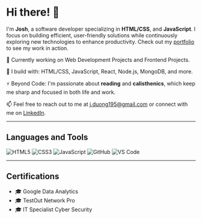 # Hi there! 👋

I'm **Josh**, a software developer specializing in **HTML/CSS**, and **JavaScript**. I focus on building efficient, user-friendly solutions while continuously exploring new technologies to enhance productivity. Check out my [portfolio](https://syntaxpert.netlify.app/) to see my work in action.

🏢 Currently working on Web Development Projects and Frontend Projects.

🧰 I build with: HTML/CSS, JavaScript, React, Node.js, MongoDB, and more.

⚡ Beyond Code: I'm passionate about **reading** and **calisthenics**, which keep me sharp and focused in both life and work.

📫 Feel free to reach out to me at [j.duong195@gmail.com](mailto:j.duong195@gmail.com) or connect with me on [LinkedIn](https://www.linkedin.com/in/j-duong-199997321/).



---

## Languages and Tools

![HTML5](https://img.shields.io/badge/HTML5-E34F26?style=for-the-badge&logo=html5&logoColor=white)
![CSS3](https://img.shields.io/badge/CSS3-1572B6?style=for-the-badge&logo=css3&logoColor=white)
![JavaScript](https://img.shields.io/badge/JavaScript-F7DF1E?style=for-the-badge&logo=javascript&logoColor=black)
![GitHub](https://img.shields.io/badge/GitHub-181717?style=for-the-badge&logo=github&logoColor=white)
![VS Code](https://img.shields.io/badge/VS%20Code-007ACC?style=for-the-badge&logo=visual-studio-code&logoColor=white)

---


## Certifications

- 🎓 Google Data Analytics
- 🎓 TestOut Network Pro
- 🎓 IT Specialist Cyber Security
